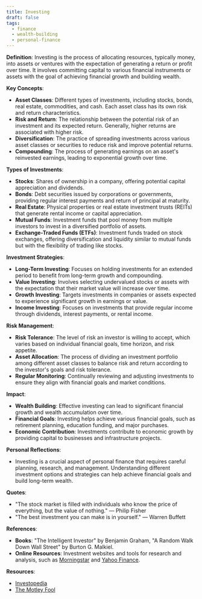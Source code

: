 ```yaml
---
title: Investing
draft: false
tags:
  - finance
  - wealth-building
  - personal-finance
---
```


**Definition**:
Investing is the process of allocating resources, typically money, into assets or ventures with the expectation of generating a return or profit over time. It involves committing capital to various financial instruments or assets with the goal of achieving financial growth and building wealth.

**Key Concepts**:

- **Asset Classes**: Different types of investments, including stocks, bonds, real estate, commodities, and cash. Each asset class has its own risk and return characteristics.
- **Risk and Return**: The relationship between the potential risk of an investment and its expected return. Generally, higher returns are associated with higher risk.
- **Diversification**: The practice of spreading investments across various asset classes or securities to reduce risk and improve potential returns.
- **Compounding**: The process of generating earnings on an asset's reinvested earnings, leading to exponential growth over time.

**Types of Investments**:

- **Stocks**: Shares of ownership in a company, offering potential capital appreciation and dividends.
- **Bonds**: Debt securities issued by corporations or governments, providing regular interest payments and return of principal at maturity.
- **Real Estate**: Physical properties or real estate investment trusts (REITs) that generate rental income or capital appreciation.
- **Mutual Funds**: Investment funds that pool money from multiple investors to invest in a diversified portfolio of assets.
- **Exchange-Traded Funds (ETFs)**: Investment funds traded on stock exchanges, offering diversification and liquidity similar to mutual funds but with the flexibility of trading like stocks.

**Investment Strategies**:

- **Long-Term Investing**: Focuses on holding investments for an extended period to benefit from long-term growth and compounding.
- **Value Investing**: Involves selecting undervalued stocks or assets with the expectation that their market value will increase over time.
- **Growth Investing**: Targets investments in companies or assets expected to experience significant growth in earnings or value.
- **Income Investing**: Focuses on investments that provide regular income through dividends, interest payments, or rental income.

**Risk Management**:

- **Risk Tolerance**: The level of risk an investor is willing to accept, which varies based on individual financial goals, time horizon, and risk appetite.
- **Asset Allocation**: The process of dividing an investment portfolio among different asset classes to balance risk and return according to the investor's goals and risk tolerance.
- **Regular Monitoring**: Continually reviewing and adjusting investments to ensure they align with financial goals and market conditions.

**Impact**:

- **Wealth Building**: Effective investing can lead to significant financial growth and wealth accumulation over time.
- **Financial Goals**: Investing helps achieve various financial goals, such as retirement planning, education funding, and major purchases.
- **Economic Contribution**: Investments contribute to economic growth by providing capital to businesses and infrastructure projects.

**Personal Reflections**:

- Investing is a crucial aspect of personal finance that requires careful planning, research, and management. Understanding different investment options and strategies can help achieve financial goals and build long-term wealth.

**Quotes**:

- "The stock market is filled with individuals who know the price of everything, but the value of nothing." — Philip Fisher
- "The best investment you can make is in yourself." — Warren Buffett

**References**:

- **Books**: "The Intelligent Investor" by Benjamin Graham, "A Random Walk Down Wall Street" by Burton G. Malkiel.
- **Online Resources**: Investment websites and tools for research and analysis, such as [Morningstar](https://www.morningstar.com/) and [Yahoo Finance](https://finance.yahoo.com/).

**Resources**:

- [Investopedia](https://www.investopedia.com/)
- [The Motley Fool](https://www.fool.com/)
